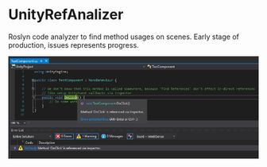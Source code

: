 # UnityRefAnalizer

Roslyn code analyzer to find method usages on scenes. Early stage of production, issues represents progress.

![screen_1](https://raw.githubusercontent.com/KonH/UnityRefAnalyzer/master/Content/screen_1.png)
